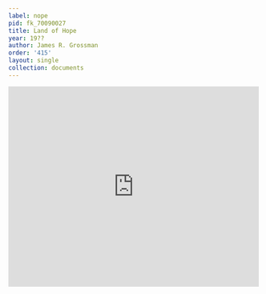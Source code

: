 ```yaml
---
label: nope
pid: fk_70090027
title: Land of Hope
year: 19??
author: James R. Grossman
order: '415'
layout: single
collection: documents
---
```

<iframe src="https://northwestern.app.box.com/embed/s/rolauh6za6lsp0ls72341skh6ql6g30w?sortColumn=date&view=list" width="500" height="400" frameborder="0" allowfullscreen webkitallowfullscreen msallowfullscreen></iframe>
